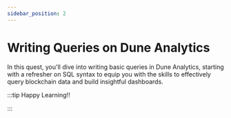 ```yaml
---
sidebar_position: 2
---
```


# Writing Queries on Dune Analytics

In this quest, you'll dive into writing basic queries in Dune Analytics, starting with a refresher on SQL syntax to equip you with the skills to effectively query blockchain data and build insightful dashboards.

:::tip Happy Learning!!

<QuestButton text="Go To Quest" link="https://app.stackup.dev/quest_page/writing-queries-on-dune-analytics" />

:::
